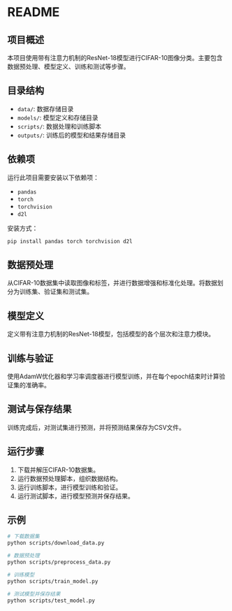 # README

## 项目概述
本项目使用带有注意力机制的ResNet-18模型进行CIFAR-10图像分类。主要包含数据预处理、模型定义、训练和测试等步骤。

## 目录结构
- `data/`: 数据存储目录
- `models/`: 模型定义和存储目录
- `scripts/`: 数据处理和训练脚本
- `outputs/`: 训练后的模型和结果存储目录

## 依赖项
运行此项目需要安装以下依赖项：
- `pandas`
- `torch`
- `torchvision`
- `d2l`

安装方式：
```bash
pip install pandas torch torchvision d2l
```

## 数据预处理
从CIFAR-10数据集中读取图像和标签，并进行数据增强和标准化处理。将数据划分为训练集、验证集和测试集。

## 模型定义
定义带有注意力机制的ResNet-18模型，包括模型的各个层次和注意力模块。

## 训练与验证
使用AdamW优化器和学习率调度器进行模型训练，并在每个epoch结束时计算验证集的准确率。

## 测试与保存结果
训练完成后，对测试集进行预测，并将预测结果保存为CSV文件。

## 运行步骤
1. 下载并解压CIFAR-10数据集。
2. 运行数据预处理脚本，组织数据结构。
3. 运行训练脚本，进行模型训练和验证。
4. 运行测试脚本，进行模型预测并保存结果。

## 示例
```bash
# 下载数据集
python scripts/download_data.py

# 数据预处理
python scripts/preprocess_data.py

# 训练模型
python scripts/train_model.py

# 测试模型并保存结果
python scripts/test_model.py
```


